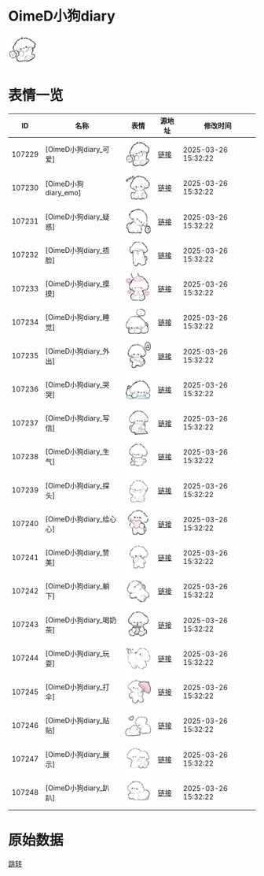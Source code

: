 # OimeD小狗diary

<img src="./cover.png" height="60" alt="cover" />

# 表情一览

|ID|名称|表情|源地址|修改时间|
|----|----|----|----|----|
|107229|[OimeD小狗diary_可爱]|<img src="./pic/107229_%5BOimeD小狗diary_可爱%5D.png" height="60" alt="可爱"/>|[链接](https://i0.hdslb.com/bfs/garb/b43753eb7dc803818e02bcc83b1f31861a21b5a2.png)|2025-03-26 15:32:22|
|107230|[OimeD小狗diary_emo]|<img src="./pic/107230_%5BOimeD小狗diary_emo%5D.png" height="60" alt="emo"/>|[链接](https://i0.hdslb.com/bfs/garb/deb9b62fe3e7d269436b23728079b22bd0d3d774.png)|2025-03-26 15:32:22|
|107231|[OimeD小狗diary_疑惑]|<img src="./pic/107231_%5BOimeD小狗diary_疑惑%5D.png" height="60" alt="疑惑"/>|[链接](https://i0.hdslb.com/bfs/garb/09c4455ddf93eef866dc7ef9f828315eda1d208c.png)|2025-03-26 15:32:22|
|107232|[OimeD小狗diary_捂脸]|<img src="./pic/107232_%5BOimeD小狗diary_捂脸%5D.png" height="60" alt="捂脸"/>|[链接](https://i0.hdslb.com/bfs/garb/69ebec379e3d3bbdc732865a7d7fe6a6f9ba930d.png)|2025-03-26 15:32:22|
|107233|[OimeD小狗diary_摸摸]|<img src="./pic/107233_%5BOimeD小狗diary_摸摸%5D.png" height="60" alt="摸摸"/>|[链接](https://i0.hdslb.com/bfs/garb/4262fb5285660586c4ec9d36dada2b63848f099c.png)|2025-03-26 15:32:22|
|107234|[OimeD小狗diary_睡觉]|<img src="./pic/107234_%5BOimeD小狗diary_睡觉%5D.png" height="60" alt="睡觉"/>|[链接](https://i0.hdslb.com/bfs/garb/d6f066e256a62f9d5f12bac786c11a4158792061.png)|2025-03-26 15:32:22|
|107235|[OimeD小狗diary_外出]|<img src="./pic/107235_%5BOimeD小狗diary_外出%5D.png" height="60" alt="外出"/>|[链接](https://i0.hdslb.com/bfs/garb/771dae0441ea88e25d6a27ef08b5f19554f21381.png)|2025-03-26 15:32:22|
|107236|[OimeD小狗diary_哭哭]|<img src="./pic/107236_%5BOimeD小狗diary_哭哭%5D.png" height="60" alt="哭哭"/>|[链接](https://i0.hdslb.com/bfs/garb/1fc80539445cee87f4e37e4b49207440ea81ea4a.png)|2025-03-26 15:32:22|
|107237|[OimeD小狗diary_写信]|<img src="./pic/107237_%5BOimeD小狗diary_写信%5D.png" height="60" alt="写信"/>|[链接](https://i0.hdslb.com/bfs/garb/7b5ecb6b26b1064277a220651bb42ea7e5039185.png)|2025-03-26 15:32:22|
|107238|[OimeD小狗diary_生气]|<img src="./pic/107238_%5BOimeD小狗diary_生气%5D.png" height="60" alt="生气"/>|[链接](https://i0.hdslb.com/bfs/garb/9dd44a44c547903880a36fcb920db7c9fed156c1.png)|2025-03-26 15:32:22|
|107239|[OimeD小狗diary_探头]|<img src="./pic/107239_%5BOimeD小狗diary_探头%5D.png" height="60" alt="探头"/>|[链接](https://i0.hdslb.com/bfs/garb/582818815f46f9d616364402c82dc3891cab78af.png)|2025-03-26 15:32:22|
|107240|[OimeD小狗diary_给心心]|<img src="./pic/107240_%5BOimeD小狗diary_给心心%5D.png" height="60" alt="给心心"/>|[链接](https://i0.hdslb.com/bfs/garb/cf16b8c64f0340d65ecbdf7ae4c6d8d63a8b1f4b.png)|2025-03-26 15:32:22|
|107241|[OimeD小狗diary_赞美]|<img src="./pic/107241_%5BOimeD小狗diary_赞美%5D.png" height="60" alt="赞美"/>|[链接](https://i0.hdslb.com/bfs/garb/04cc66d320d1357028238671053cc3e345a200d1.png)|2025-03-26 15:32:22|
|107242|[OimeD小狗diary_躺下]|<img src="./pic/107242_%5BOimeD小狗diary_躺下%5D.png" height="60" alt="躺下"/>|[链接](https://i0.hdslb.com/bfs/garb/f88698e7ceac2a93fe95e5aa2b600d460c3520c9.png)|2025-03-26 15:32:22|
|107243|[OimeD小狗diary_喝奶茶]|<img src="./pic/107243_%5BOimeD小狗diary_喝奶茶%5D.png" height="60" alt="喝奶茶"/>|[链接](https://i0.hdslb.com/bfs/garb/47e898a999c53a17711dcf64fc50b87319d0534c.png)|2025-03-26 15:32:22|
|107244|[OimeD小狗diary_玩耍]|<img src="./pic/107244_%5BOimeD小狗diary_玩耍%5D.png" height="60" alt="玩耍"/>|[链接](https://i0.hdslb.com/bfs/garb/e3d03e9193ee43ffcd20be9f47ce2cee2f6bd56c.png)|2025-03-26 15:32:22|
|107245|[OimeD小狗diary_打伞]|<img src="./pic/107245_%5BOimeD小狗diary_打伞%5D.png" height="60" alt="打伞"/>|[链接](https://i0.hdslb.com/bfs/garb/3d46a5cba8e36de6ac47059ed4623cd639c261e9.png)|2025-03-26 15:32:22|
|107246|[OimeD小狗diary_贴贴]|<img src="./pic/107246_%5BOimeD小狗diary_贴贴%5D.png" height="60" alt="贴贴"/>|[链接](https://i0.hdslb.com/bfs/garb/c0cc482ba11df43e57559d717ec5e8c1cf2da5a1.png)|2025-03-26 15:32:22|
|107247|[OimeD小狗diary_展示]|<img src="./pic/107247_%5BOimeD小狗diary_展示%5D.png" height="60" alt="展示"/>|[链接](https://i0.hdslb.com/bfs/garb/8d4d9b5affe910249ed84cba76757151330c3086.png)|2025-03-26 15:32:22|
|107248|[OimeD小狗diary_趴趴]|<img src="./pic/107248_%5BOimeD小狗diary_趴趴%5D.png" height="60" alt="趴趴"/>|[链接](https://i0.hdslb.com/bfs/garb/b00c87d5baddd8d6f2dbb7f7072f735fc559e647.png)|2025-03-26 15:32:22|

# 原始数据

[跳转](./raw.json)

